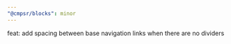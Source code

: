 ```yaml
---
"@cmpsr/blocks": minor
---
```


feat: add spacing between base navigation links when there are no dividers
